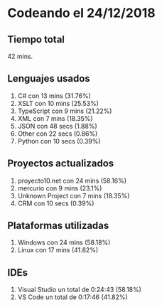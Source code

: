 # Codeando el 24/12/2018

## Tiempo total
42 mins.

## Lenguajes usados
1. C# con 13 mins (31.76%)
1. XSLT con 10 mins (25.53%)
1. TypeScript con 9 mins (21.22%)
1. XML con 7 mins (18.35%)
1. JSON con 48 secs (1.88%)
1. Other con 22 secs (0.86%)
1. Python con 10 secs (0.39%)

## Proyectos actualizados
1. proyecto10.net con 24 mins (58.16%)
1. mercurio con 9 mins (23.1%)
1. Unknown Project con 7 mins (18.35%)
1. CRM con 10 secs (0.39%)

## Plataformas utilizadas
1. Windows con 24 mins (58.18%)
1. Linux con 17 mins (41.82%)

## IDEs
1. Visual Studio un total de 0:24:43 (58.18%)
1. VS Code un total de 0:17:46 (41.82%)
